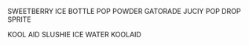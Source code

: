 SWEETBERRY
ICE 
BOTTLE POP POWDER
GATORADE 
JUCIY POP DROP 
SPRITE

KOOL AID SLUSHIE
ICE
WATER
KOOLAID 
